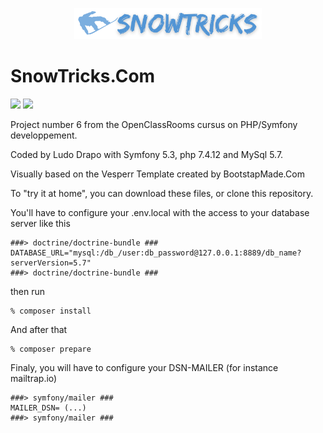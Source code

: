 <p align="center">
  <img src="public/assets/img/snowtricks-logo.png" alt="logo snowtricks" width="300"/>
</p>

# SnowTricks.Com

<a href="https://codeclimate.com/github/codeclimate/codeclimate/maintainability"><img src="https://api.codeclimate.com/v1/badges/a99a88d28ad37a79dbf6/maintainability" /></a>
<a href="https://codeclimate.com/github/codeclimate/codeclimate/test_coverage"><img src="https://api.codeclimate.com/v1/badges/a99a88d28ad37a79dbf6/test_coverage" /></a>

Project number 6 from the OpenClassRooms cursus on PHP/Symfony developpement.

Coded by Ludo Drapo with Symfony 5.3, php 7.4.12 and MySql 5.7.

Visually based on the Vesperr Template created by BootstapMade.Com

To "try it at home", you can download these files, or clone this repository.

You'll have to configure your .env.local with the access to your database server like this
```
###> doctrine/doctrine-bundle ###
DATABASE_URL="mysql:/db_/user:db_password@127.0.0.1:8889/db_name?serverVersion=5.7"
###> doctrine/doctrine-bundle ###
```
then run
```
% composer install
```
And after that
```
% composer prepare
```
Finaly, you will have to configure your DSN-MAILER (for instance mailtrap.io)
```
###> symfony/mailer ###
MAILER_DSN= (...)
###> symfony/mailer ###
```
